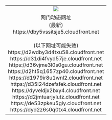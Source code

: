 ﻿<table>
  <tr></tr>
  <tr><td colspan=2 align=center><img src="https://dby5vssitsje5.cloudfront.net/Up/oGate.jpg" /></td></tr>
  <tr><td colspan=2 align=center>网门动态网址<br/>(最新)
<br>https://dby5vssitsje5.cloudfront.net
<br/><br/>(以下网址可能失效)
<br>https://d2wdby3d4txu58.cloudfront.net
<br>https://d31di4fvyd57je.cloudfront.net
<br>https://d36vjme3l0s0gu.cloudfront.net
<br>https://d2ht5q1657zp40.cloudfront.net
<br>https://d1979ir8u1wnl2.cloudfront.net
<br>https://d35i24dzefsfek.cloudfront.net
<br>https://dyveldjx2bxy4.cloudfront.net
<br>https://d2jmtuarjylutz.cloudfront.net
<br>https://de53zpkeu5gly.cloudfront.net
<br>https://dyd2z6s0q0tx4.cloudfront.net
    </td>
  </tr>
</table>
